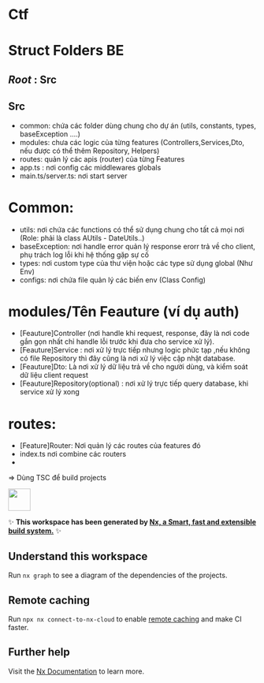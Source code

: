 # Ctf
# Struct Folders BE
## _Root_ : Src
## Src
- common: chứa các folder dùng chung cho dự án (utils, constants, types, baseException ....)
- modules: chưa các logic của từng features (Controllers,Services,Dto, nếu được có thể thêm Repository, Helpers)
- routes: quản lý các apis (router) của từng Features
- app.ts : nơi config các middlewares globals
- main.ts/server.ts: nơi start server 

# Common:
- utils: nơi chứa các functions có thể sử dụng chung cho tất cả mọi nơi (Role: phải là class AUtils - DateUtils..)
- baseException: nơi handle error quản lý response erorr trả về cho client, phụ trách log lỗi khi hệ thống gặp sự cố
- types: nơi custom type của thư viện hoặc các type sử dụng global (Như Env)
- configs: nơi chứa file quản lý các biến env (Class Config)

# modules/Tên Feauture (ví dụ auth)
-  [Feauture]Controller (nơi handle khi request, response, đây là nơi code gắn gọn nhất chỉ handle lỗi trước khi đưa cho service xử lý). 
-  [Feauture]Service : nơi xử lý trực tiếp nhưng logic phức tạp ,nếu không có file Repository thì đây cũng là nơi xử lý việc cập nhật database.
-  [Feauture]Dto: Là nơi xử lý dữ liệu trả về cho người dùng, và kiểm soát dữ liệu client request
-  [Feauture]Repository(optional) : nơi xử lý trực tiếp query database, khi service xử lý xong

# routes:
- [Feature]Router: Nơi quản lý các routes của features đó
- index.ts nơi combine các routers
- 
=> Dùng TSC để build projects


<a alt="Nx logo" href="https://nx.dev" target="_blank" rel="noreferrer"><img src="https://raw.githubusercontent.com/nrwl/nx/master/images/nx-logo.png" width="45"></a>

✨ **This workspace has been generated by [Nx, a Smart, fast and extensible build system.](https://nx.dev)** ✨

## Understand this workspace

Run `nx graph` to see a diagram of the dependencies of the projects.

## Remote caching

Run `npx nx connect-to-nx-cloud` to enable [remote caching](https://nx.app) and make CI faster.

## Further help

Visit the [Nx Documentation](https://nx.dev) to learn more.

